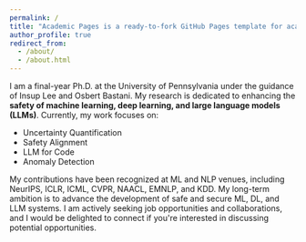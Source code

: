 ```yaml
---
permalink: /
title: "Academic Pages is a ready-to-fork GitHub Pages template for academic personal websites"
author_profile: true
redirect_from: 
  - /about/
  - /about.html
---
```


I am a final-year Ph.D. at the University of Pennsylvania under the guidance of Insup Lee and Osbert Bastani. My research is dedicated to enhancing the **safety of machine learning, deep learning, and large language models (LLMs)**. Currently, my work focuses on:
- Uncertainty Quantification
- Safety Alignment
- LLM for Code
- Anomaly Detection

My contributions have been recognized at ML and NLP venues, including NeurIPS, ICLR, ICML, CVPR, NAACL, EMNLP, and KDD. My long-term ambition is to advance the development of safe and secure ML, DL, and LLM systems. I am actively seeking job opportunities and collaborations, and I would be delighted to connect if you're interested in discussing potential opportunities.
